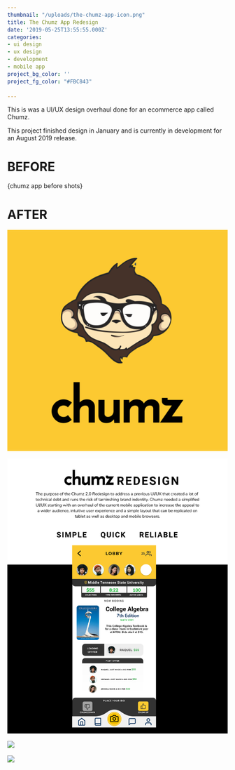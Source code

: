 ```yaml
---
thumbnail: "/uploads/the-chumz-app-icon.png"
title: The Chumz App Redesign
date: '2019-05-25T13:55:55.000Z'
categories:
- ui design
- ux design
- development
- mobile app
project_bg_color: ''
project_fg_color: "#FBC843"

---
```


This is was a UI/UX design overhaul done for an ecommerce app called Chumz. 

This project finished design in January
and is currently in development for an August 2019 release.


# BEFORE

{chumz app before shots}

# AFTER 

![](/uploads/the-chumz-app-icon.png)


![](/uploads/the-chumz-app-redesign-doc.png)

![](/uploads/the-chumz-app-primary-screens.png)

![](/uploads/the-chumz-app-secondary-screens.png)
